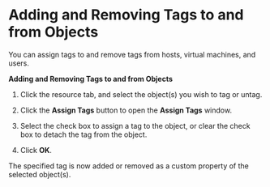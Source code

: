 # Adding and Removing Tags to and from Objects

You can assign tags to and remove tags from hosts, virtual machines, and users.

**Adding and Removing Tags to and from Objects**

1. Click the resource tab, and select the object(s) you wish to tag or untag.

2. Click the **Assign Tags** button to open the **Assign Tags** window.

3. Select the check box to assign a tag to the object, or clear the check box to detach the tag from the object.

4. Click **OK**.

The specified tag is now added or removed as a custom property of the selected object(s).
